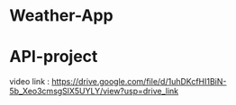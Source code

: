  # Weather-App
 # API-project
video link : https://drive.google.com/file/d/1uhDKcfHI1BiN-5b_Xeo3cmsgSlX5UYLY/view?usp=drive_link

